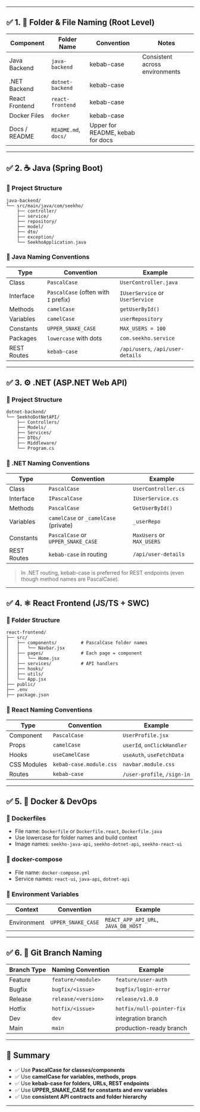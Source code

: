 
---

## ✅ 1. 📁 **Folder & File Naming (Root Level)**

| Component      | Folder Name          | Convention                       | Notes                          |
| -------------- | -------------------- | -------------------------------- | ------------------------------ |
| Java Backend   | `java-backend`       | kebab-case                       | Consistent across environments |
| .NET Backend   | `dotnet-backend`     | kebab-case                       |                                |
| React Frontend | `react-frontend`     | kebab-case                       |                                |
| Docker Files   | `docker`             | kebab-case                       |                                |
| Docs / README  | `README.md`, `docs/` | Upper for README, kebab for docs |                                |

---

## ✅ 2. ☕ **Java (Spring Boot)**

### 🔹 Project Structure

```
java-backend/
└── src/main/java/com/seekho/
    ├── controller/
    ├── service/
    ├── repository/
    ├── model/
    ├── dto/
    ├── exception/
    └── SeekhoApplication.java
```

### 🔹 Java Naming Conventions

| Type        | Convention                           | Example                           |
| ----------- | ------------------------------------ | --------------------------------- |
| Class       | `PascalCase`                         | `UserController.java`             |
| Interface   | `PascalCase` (often with `I` prefix) | `IUserService` or `UserService`   |
| Methods     | `camelCase`                          | `getUserById()`                   |
| Variables   | `camelCase`                          | `userRepository`                  |
| Constants   | `UPPER_SNAKE_CASE`                   | `MAX_USERS = 100`                 |
| Packages    | `lowercase` with dots                | `com.seekho.service`              |
| REST Routes | `kebab-case`                         | `/api/users`, `/api/user-details` |

---

## ✅ 3. ⚙️ **.NET (ASP.NET Web API)**

### 🔹 Project Structure

```
dotnet-backend/
└── SeekhoDotNetAPI/
    ├── Controllers/
    ├── Models/
    ├── Services/
    ├── DTOs/
    ├── Middleware/
    └── Program.cs
```

### 🔹 .NET Naming Conventions

| Type        | Convention                            | Example                   |
| ----------- | ------------------------------------- | ------------------------- |
| Class       | `PascalCase`                          | `UserController.cs`       |
| Interface   | `IPascalCase`                         | `IUserService.cs`         |
| Methods     | `PascalCase`                          | `GetUserById()`           |
| Variables   | `camelCase` or `_camelCase` (private) | `_userRepo`               |
| Constants   | `PascalCase` or `UPPER_SNAKE_CASE`    | `MaxUsers` or `MAX_USERS` |
| REST Routes | `kebab-case` in routing               | `/api/user-details`       |

> In .NET routing, kebab-case is preferred for REST endpoints (even though method names are PascalCase).

---

## ✅ 4. ⚛️ **React Frontend (JS/TS + SWC)**

### 🔹 Folder Structure

```
react-frontend/
├── src/
│   ├── components/         # PascalCase folder names
│   │   └── Navbar.jsx
│   ├── pages/              # Each page = component
│   │   └── Home.jsx
│   ├── services/           # API handlers
│   ├── hooks/
│   ├── utils/
│   └── App.jsx
├── public/
├── .env
├── package.json
```

### 🔹 React Naming Conventions

| Type        | Convention              | Example                     |
| ----------- | ----------------------- | --------------------------- |
| Component   | `PascalCase`            | `UserProfile.jsx`           |
| Props       | `camelCase`             | `userId`, `onClickHandler`  |
| Hooks       | `useCamelCase`          | `useAuth`, `useFetchData`   |
| CSS Modules | `kebab-case.module.css` | `navbar.module.css`         |
| Routes      | `kebab-case`            | `/user-profile`, `/sign-in` |

---

## ✅ 5. 🐳 **Docker & DevOps**

### 🔹 Dockerfiles

* File name: `Dockerfile` or `Dockerfile.react`, `Dockerfile.java`
* Use lowercase for folder names and build context
* Image names: `seekho-java-api`, `seekho-dotnet-api`, `seekho-react-ui`

### 🔹 docker-compose

* File name: `docker-compose.yml`
* Service names: `react-ui`, `java-api`, `dotnet-api`

### 🔹 Environment Variables

| Context     | Convention         | Example                             |
| ----------- | ------------------ | ----------------------------------- |
| Environment | `UPPER_SNAKE_CASE` | `REACT_APP_API_URL`, `JAVA_DB_HOST` |

---

## ✅ 6. 📂 Git Branch Naming

| Branch Type | Naming Convention   | Example                   |
| ----------- | ------------------- | ------------------------- |
| Feature     | `feature/<module>`  | `feature/user-auth`       |
| Bugfix      | `bugfix/<issue>`    | `bugfix/login-error`      |
| Release     | `release/<version>` | `release/v1.0.0`          |
| Hotfix      | `hotfix/<issue>`    | `hotfix/null-pointer-fix` |
| Dev         | `dev`               | integration branch        |
| Main        | `main`              | production-ready branch   |

---

## 📌 Summary

* ✅ Use **PascalCase for classes/components**
* ✅ Use **camelCase for variables, methods, props**
* ✅ Use **kebab-case for folders, URLs, REST endpoints**
* ✅ Use **UPPER\_SNAKE\_CASE for constants and env variables**
* ✅ Use **consistent API contracts and folder hierarchy**

---



